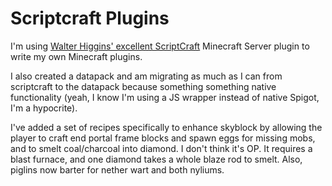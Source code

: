 # Scriptcraft Plugins
I'm using [Walter Higgins' excellent ScriptCraft](https://github.com/walterhiggins/ScriptCraft) Minecraft Server plugin to write my own Minecraft plugins.

I also created a datapack and am migrating as much as I can from scriptcraft to the datapack because something something native functionality (yeah, I know I'm using a JS wrapper instead of native Spigot, I'm a hypocrite).

I've added a set of recipes specifically to enhance skyblock by allowing the player to craft end portal frame blocks and spawn eggs for missing mobs, and to smelt coal/charcoal into diamond. I don't think it's OP. It requires a blast furnace, and one diamond takes a whole blaze rod to smelt. Also, piglins now barter for nether wart and both nyliums.
